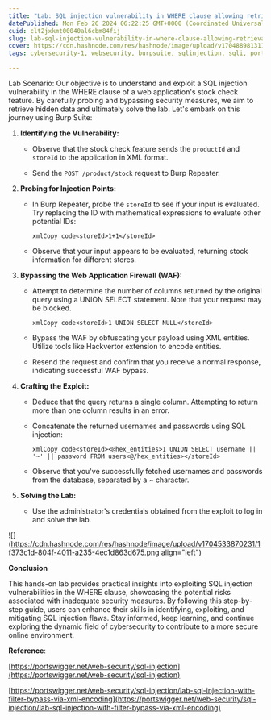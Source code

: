 ```yaml
---
title: "Lab: SQL injection vulnerability in WHERE clause allowing retrieval of hidden data"
datePublished: Mon Feb 26 2024 06:22:25 GMT+0000 (Coordinated Universal Time)
cuid: clt2jxkmt00040al6cbm84fij
slug: lab-sql-injection-vulnerability-in-where-clause-allowing-retrieval-of-hidden-data
cover: https://cdn.hashnode.com/res/hashnode/image/upload/v1704889813113/a11a2287-f79f-46ee-a23f-fc93da97ee2b.png
tags: cybersecurity-1, websecurity, burpsuite, sqlinjection, sqli, portswigger, handson

---
```


Lab Scenario: Our objective is to understand and exploit a SQL injection vulnerability in the WHERE clause of a web application's stock check feature. By carefully probing and bypassing security measures, we aim to retrieve hidden data and ultimately solve the lab. Let's embark on this journey using Burp Suite:

1. **Identifying the Vulnerability:**
    
    * Observe that the stock check feature sends the `productId` and `storeId` to the application in XML format.
        
    * Send the `POST /product/stock` request to Burp Repeater.
        
2. **Probing for Injection Points:**
    
    * In Burp Repeater, probe the `storeId` to see if your input is evaluated. Try replacing the ID with mathematical expressions to evaluate other potential IDs:
        
        ```plaintext
        xmlCopy code<storeId>1+1</storeId>
        ```
        
    * Observe that your input appears to be evaluated, returning stock information for different stores.
        
3. **Bypassing the Web Application Firewall (WAF):**
    
    * Attempt to determine the number of columns returned by the original query using a UNION SELECT statement. Note that your request may be blocked.
        
        ```plaintext
        xmlCopy code<storeId>1 UNION SELECT NULL</storeId>
        ```
        
    * Bypass the WAF by obfuscating your payload using XML entities. Utilize tools like Hackvertor extension to encode entities.
        
    * Resend the request and confirm that you receive a normal response, indicating successful WAF bypass.
        
4. **Crafting the Exploit:**
    
    * Deduce that the query returns a single column. Attempting to return more than one column results in an error.
        
    * Concatenate the returned usernames and passwords using SQL injection:
        
        ```plaintext
        xmlCopy code<storeId><@hex_entities>1 UNION SELECT username || '~' || password FROM users<@/hex_entities></storeId>
        ```
        
    * Observe that you've successfully fetched usernames and passwords from the database, separated by a ~ character.
        
5. **Solving the Lab:**
    
    * Use the administrator's credentials obtained from the exploit to log in and solve the lab.
        

![](https://cdn.hashnode.com/res/hashnode/image/upload/v1704533870231/1f373c1d-804f-4011-a235-4ec1d863d675.png align="left")

**Conclusion**

This hands-on lab provides practical insights into exploiting SQL injection vulnerabilities in the WHERE clause, showcasing the potential risks associated with inadequate security measures. By following this step-by-step guide, users can enhance their skills in identifying, exploiting, and mitigating SQL injection flaws. Stay informed, keep learning, and continue exploring the dynamic field of cybersecurity to contribute to a more secure online environment.

**Reference**:

[https://portswigger.net/web-security/sql-injection](https://portswigger.net/web-security/sql-injection)

[https://portswigger.net/web-security/sql-injection/lab-sql-injection-with-filter-bypass-via-xml-encoding](https://portswigger.net/web-security/sql-injection/lab-sql-injection-with-filter-bypass-via-xml-encoding)